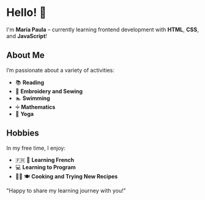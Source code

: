 # Hello! 👋

I'm **María Paula** – currently learning frontend development with **HTML**, **CSS**, and **JavaScript**!

## About Me
I’m passionate about a variety of activities:

- 📚 **Reading**
- 🧵 **Embroidery and Sewing**
- 🏊 **Swimming**
- ➗ **Mathematics**
- 🧘 **Yoga**

## Hobbies
In my free time, I enjoy:

- 🇫🇷 🗼 **Learning French**
- 💻 **Learning to Program**
- 👩‍🍳 🍽️ **Cooking and Trying New Recipes**

"Happy to share my learning journey with you!"
